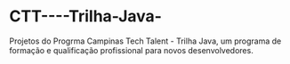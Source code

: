 # CTT----Trilha-Java-

Projetos do Progrma Campinas Tech Talent - Trilha Java, um programa de formação e qualificação profissional para novos desenvolvedores.
